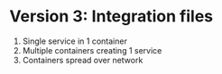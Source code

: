 Version 3: Integration files
============================

1) Single service in 1 container
2) Multiple containers creating 1 service
3) Containers spread over network
